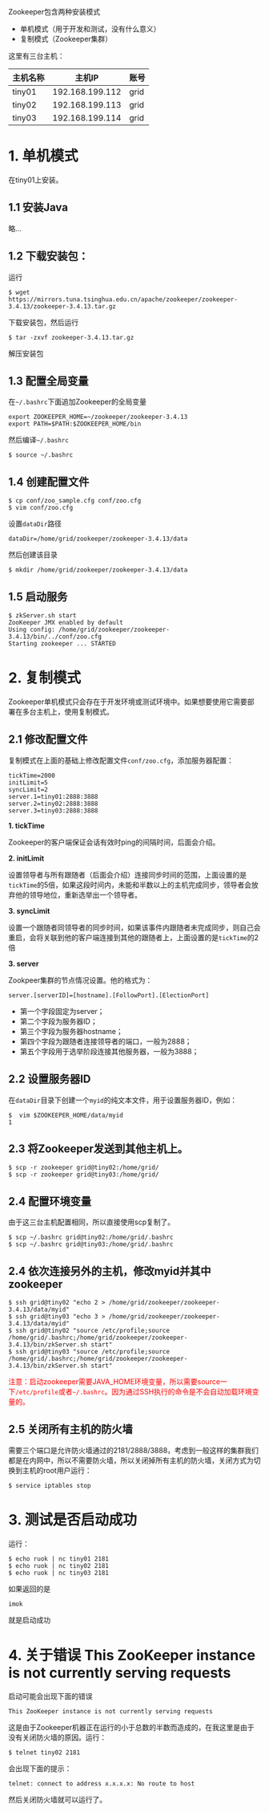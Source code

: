 
Zookeeper包含两种安装模式

- 单机模式（用于开发和测试，没有什么意义）
- 复制模式（Zookeeper集群）

这里有三台主机：


| 主机名称 | 主机IP | 账号 |
| --- | --- | --- |
| tiny01 | 192.168.199.112 | grid |
| tiny02 | 192.168.199.113 | grid |
| tiny03 | 192.168.199.114 | grid |

# 1. 单机模式
在tiny01上安装。

## 1.1 安装Java
略...

## 1.2 下载安装包：
运行

```
$ wget https://mirrors.tuna.tsinghua.edu.cn/apache/zookeeper/zookeeper-3.4.13/zookeeper-3.4.13.tar.gz
```

下载安装包，然后运行

```
$ tar -zxvf zookeeper-3.4.13.tar.gz
```
解压安装包

## 1.3 配置全局变量
在`~/.bashrc`下面追加Zookeeper的全局变量

```
export ZOOKEEPER_HOME=~/zookeeper/zookeeper-3.4.13
export PATH=$PATH:$ZOOKEEPER_HOME/bin
```

然后编译`~/.bashrc`

```
$ source ~/.bashrc
```

## 1.4 创建配置文件

```
$ cp conf/zoo_sample.cfg conf/zoo.cfg
$ vim conf/zoo.cfg
```

设置`dataDir`路径

```
dataDir=/home/grid/zookeeper/zookeeper-3.4.13/data
```
然后创建该目录

```
$ mkdir /home/grid/zookeeper/zookeeper-3.4.13/data
```

## 1.5 启动服务

```
$ zkServer.sh start
ZooKeeper JMX enabled by default
Using config: /home/grid/zookeeper/zookeeper-3.4.13/bin/../conf/zoo.cfg
Starting zookeeper ... STARTED
```

# 2. 复制模式
Zookeeper单机模式只会存在于开发环境或测试环境中。如果想要使用它需要部署在多台主机上，使用复制模式。
## 2.1 修改配置文件
复制模式在上面的基础上修改配置文件`conf/zoo.cfg`，添加服务器配置：

```
tickTime=2000
initLimit=5
syncLimit=2
server.1=tiny01:2888:3888
server.2=tiny02:2888:3888
server.3=tiny03:2888:3888
```

**1. tickTime**

Zookeeper的客户端保证会话有效时ping的间隔时间，后面会介绍。

**2. initLimit**

设置领导者与所有跟随者（后面会介绍）连接同步时间的范围，上面设置的是`tickTime`的5倍，如果这段时间内，未能和半数以上的主机完成同步，领导者会放弃他的领导地位，重新选举出一个领导者。 

**3. syncLimit**

设置一个跟随者同领导者的同步时间，如果该事件内跟随者未完成同步，则自己会重启，会将关联到他的客户端连接到其他的跟随者上，上面设置的是`tickTime`的2倍

**3. server**

Zookpeer集群的节点情况设置。他的格式为：

```
server.[serverID]=[hostname].[FollowPort].[ElectionPort]
```

- 第一个字段固定为server；
- 第二个字段为服务器ID；
- 第三个字段为服务器hostname；
- 第四个字段为跟随者连接领导者的端口，一般为2888；
- 第五个字段用于选举阶段连接其他服务器，一般为3888；

## 2.2 设置服务器ID
在`dataDir`目录下创建一个`myid`的纯文本文件，用于设置服务器ID，例如：

```
$  vim $ZOOKEEPER_HOME/data/myid
1
```

## 2.3 将Zookeeper发送到其他主机上。

```
$ scp -r zookeeper grid@tiny02:/home/grid/
$ scp -r zookeeper grid@tiny03:/home/grid/
```

## 2.4 配置环境变量
由于这三台主机配置相同，所以直接使用scp复制了。

```
$ scp ~/.bashrc grid@tiny02:/home/grid/.bashrc
$ scp ~/.bashrc grid@tiny03:/home/grid/.bashrc
```

## 2.4 依次连接另外的主机，修改myid并其中zookeeper

```
$ ssh grid@tiny02 "echo 2 > /home/grid/zookeeper/zookeeper-3.4.13/data/myid"
$ ssh grid@tiny03 "echo 3 > /home/grid/zookeeper/zookeeper-3.4.13/data/myid"
$ ssh grid@tiny02 "source /etc/profile;source /home/grid/.bashrc;/home/grid/zookeeper/zookeeper-3.4.13/bin/zkServer.sh start"
$ ssh grid@tiny03 "source /etc/profile;source /home/grid/.bashrc;/home/grid/zookeeper/zookeeper-3.4.13/bin/zkServer.sh start"
```

<font color="red">注意：启动zookeeper需要JAVA_HOME环境变量，所以需要source一下`/etc/profile`或者`~/.bashrc`。因为通过SSH执行的命令是不会自动加载环境变量的。</font>
## 2.5 关闭所有主机的防火墙
需要三个端口是允许防火墙通过的2181/2888/3888，考虑到一般这样的集群我们都是在内网中，所以不需要防火墙，所以关闭掉所有主机的防火墙，关闭方式为切换到主机的root用户运行：

```
$ service iptables stop
```

# 3. 测试是否启动成功
运行：

```
$ echo ruok | nc tiny01 2181
$ echo ruok | nc tiny02 2181
$ echo ruok | nc tiny03 2181
```

如果返回的是

    imok

就是启动成功

# 4. 关于错误 This ZooKeeper instance is not currently serving requests
启动可能会出现下面的错误

    This ZooKeeper instance is not currently serving requests
    
这是由于Zookeeper机器正在运行的小于总数的半数而造成的，在我这里是由于没有关闭防火墙的原因。运行：
```
$ telnet tiny02 2181
```
会出现下面的提示：

    telnet: connect to address x.x.x.x: No route to host

然后关闭防火墙就可以运行了。
